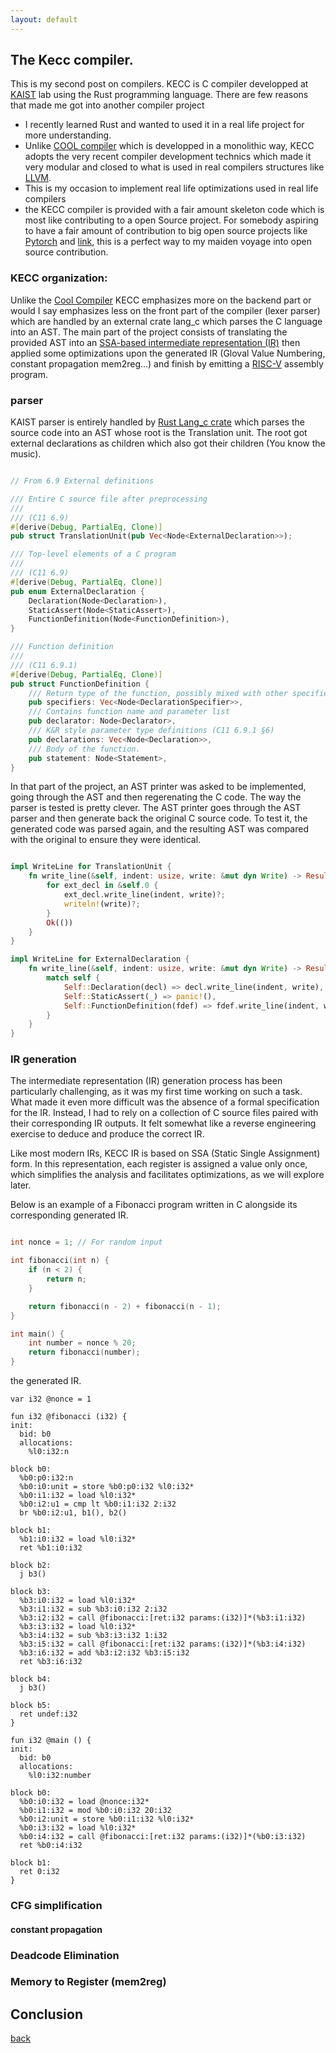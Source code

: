 ```yaml
---
layout: default
---
```


## The Kecc compiler.
This is my second post on compilers. 
KECC is C compiler developped at [KAIST](https://www.kaist.ac.kr/en/) lab using the Rust programming language. There are few reasons that made me got into another compiler project 
* I recently learned Rust and wanted to used it in a real life project for more understanding.
* Unlike [COOL compiler](./cool-compiler.md) which is developped in a monolithic way, KECC adopts the very recent compiler development technics which made it very modular and closed to what is used in real compilers structures like [LLVM](https://llvm.org/).
* This is my occasion to implement real life optimizations used in real life compilers
* the KECC compiler is provided with a fair amount skeleton code which is most like 
contributing to a open Source project. For somebody aspiring to have a fair
amount of contribution to big open source projects like [Pytorch](https://github.com/pytorch/pytorch) and [link](LLVM),
this is a perfect way to my maiden voyage into open source contribution.

### KECC organization:
Unlike the [Cool Compiler](./cool-compiler.md) KECC emphasizes more on the backend part or would I say emphasizes less on the front part 
of the compiler (lexer parser) which are handled by an external crate lang_c which parses the C
language into an AST. The main part of the project consists of translating the 
provided AST into an [SSA-based intermediate representation (IR)](https://en.wikipedia.org/wiki/Static_single-assignment_form) 
then applied some optimizations upon the generated IR (Gloval Value Numbering, constant propagation mem2reg...) 
and finish by emitting a [RISC-V](https://fr.wikipedia.org/wiki/RISC-V) assembly program.

### parser
KAIST parser is entirely handled by [Rust Lang_c crate](https://crates.io/crates/lang-c) which parses the source code into an AST whose root is the Translation unit. The root got external declarations as children which also got their children (You know the music).

```Rust 

// From 6.9 External definitions

/// Entire C source file after preprocessing
///
/// (C11 6.9)
#[derive(Debug, PartialEq, Clone)]
pub struct TranslationUnit(pub Vec<Node<ExternalDeclaration>>);

/// Top-level elements of a C program
///
/// (C11 6.9)
#[derive(Debug, PartialEq, Clone)]
pub enum ExternalDeclaration {
    Declaration(Node<Declaration>),
    StaticAssert(Node<StaticAssert>),
    FunctionDefinition(Node<FunctionDefinition>),
}

/// Function definition
///
/// (C11 6.9.1)
#[derive(Debug, PartialEq, Clone)]
pub struct FunctionDefinition {
    /// Return type of the function, possibly mixed with other specifiers
    pub specifiers: Vec<Node<DeclarationSpecifier>>,
    /// Contains function name and parameter list
    pub declarator: Node<Declarator>,
    /// K&R style parameter type definitions (C11 6.9.1 §6)
    pub declarations: Vec<Node<Declaration>>,
    /// Body of the function.
    pub statement: Node<Statement>,
}

```
In that part of the project, an AST printer was asked to be implemented, going through the AST and then regerenating the C code. The way the parser is tested is pretty clever. The AST printer goes through the AST parser and then generate back the original C source code. To test it, the generated code was parsed again, and the resulting AST was compared with the original to ensure they were identical.

```Rust 

impl WriteLine for TranslationUnit {
    fn write_line(&self, indent: usize, write: &mut dyn Write) -> Result<()> {
        for ext_decl in &self.0 {
            ext_decl.write_line(indent, write)?;
            writeln!(write)?;
        }
        Ok(())
    }
}

impl WriteLine for ExternalDeclaration {
    fn write_line(&self, indent: usize, write: &mut dyn Write) -> Result<()> {
        match self {
            Self::Declaration(decl) => decl.write_line(indent, write),
            Self::StaticAssert(_) => panic!(),
            Self::FunctionDefinition(fdef) => fdef.write_line(indent, write),
        }
    }
}

```

### IR generation
The intermediate representation (IR) generation process has been particularly challenging, as it was my first time working on such a task. What made it even more difficult was the absence of a formal specification for the IR. Instead, I had to rely on a collection of C source files paired with their corresponding IR outputs. It felt somewhat like a reverse engineering exercise to deduce and produce the correct IR.

Like most modern IRs, KECC IR is based on SSA (Static Single Assignment) form. In this representation, each register is assigned a value only once, which simplifies the analysis and facilitates optimizations, as we will explore later.

Below is an example of a Fibonacci program written in C alongside its corresponding generated IR.

```C

int nonce = 1; // For random input

int fibonacci(int n) {
    if (n < 2) {
        return n;
    }

    return fibonacci(n - 2) + fibonacci(n - 1);
}

int main() {
    int number = nonce % 20;
    return fibonacci(number);
}

```
the generated IR.

```
var i32 @nonce = 1

fun i32 @fibonacci (i32) {
init:
  bid: b0
  allocations: 
    %l0:i32:n

block b0:
  %b0:p0:i32:n
  %b0:i0:unit = store %b0:p0:i32 %l0:i32*
  %b0:i1:i32 = load %l0:i32*
  %b0:i2:u1 = cmp lt %b0:i1:i32 2:i32
  br %b0:i2:u1, b1(), b2()

block b1:
  %b1:i0:i32 = load %l0:i32*
  ret %b1:i0:i32

block b2:
  j b3()

block b3:
  %b3:i0:i32 = load %l0:i32*
  %b3:i1:i32 = sub %b3:i0:i32 2:i32
  %b3:i2:i32 = call @fibonacci:[ret:i32 params:(i32)]*(%b3:i1:i32)
  %b3:i3:i32 = load %l0:i32*
  %b3:i4:i32 = sub %b3:i3:i32 1:i32
  %b3:i5:i32 = call @fibonacci:[ret:i32 params:(i32)]*(%b3:i4:i32)
  %b3:i6:i32 = add %b3:i2:i32 %b3:i5:i32
  ret %b3:i6:i32

block b4:
  j b3()

block b5:
  ret undef:i32
}

fun i32 @main () {
init:
  bid: b0
  allocations: 
    %l0:i32:number

block b0:
  %b0:i0:i32 = load @nonce:i32*
  %b0:i1:i32 = mod %b0:i0:i32 20:i32
  %b0:i2:unit = store %b0:i1:i32 %l0:i32*
  %b0:i3:i32 = load %l0:i32*
  %b0:i4:i32 = call @fibonacci:[ret:i32 params:(i32)]*(%b0:i3:i32)
  ret %b0:i4:i32

block b1:
  ret 0:i32
}

```


### CFG simplification
#### constant propagation
### Deadcode Elimination
### Memory to Register (mem2reg) 

## Conclusion



[back](./)
